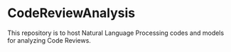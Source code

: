 # CodeReviewAnalysis
This repository is to host Natural Language Processing codes and models for analyzing Code Reviews.
